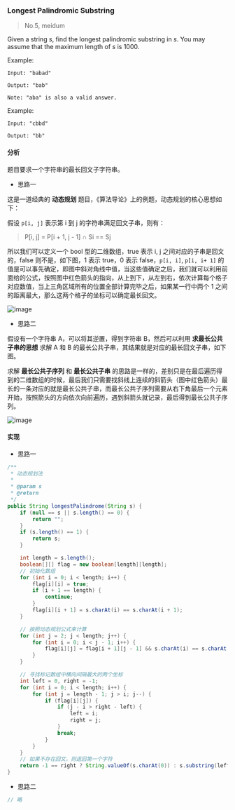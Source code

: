 ### Longest Palindromic Substring

> No.5, meidum

Given a string _s_, find the longest palindromic substring in _s_. You may assume that the maximum length of _s_ is 1000.

Example:

```
Input: "babad"

Output: "bab"

Note: "aba" is also a valid answer.
```

Example:

```
Input: "cbbd"

Output: "bb"
```

#### 分析

题目要求一个字符串的最长回文子字符串。

- 思路一

这是一道经典的 __动态规划__ 题目，《算法导论》上的例题，动态规划的核心思想如下：

假设 `p[i, j]` 表示第 i 到 j 的字符串满足回文子串，则有：

> P[i, j] = P[i + 1, j - 1] ∩ Si == Sj

所以我们可以定义一个 bool 型的二维数组，true 表示 i, j 之间对应的子串是回文的，false 则不是，如下图，1 表示 true，0 表示 false，`p[i, i]`, `p[i, i+ 1]` 的值是可以事先确定，即图中斜对角线中值，当这些值确定之后，我们就可以利用前面给的公式，按照图中红色箭头的指向，从上到下，从左到右，依次计算每个格子对应数值，当上三角区域所有的位置全部计算完毕之后，如果某一行中两个 1 之间的距离最大，那么这两个格子的坐标可以确定最长回文。

![image](https://github.com/procyon-lotor/procyon-lotor.github.io/blob/master/images/2017/20170425221455.png?raw=false)

- 思路二

假设有一个字符串 A，可以将其逆置，得到字符串 B，然后可以利用 __求最长公共子串的思想__ 求解 A 和 B 的最长公共子串，其结果就是对应的最长回文子串，如下图。

求解 __最长公共子序列__ 和 __最长公共子串__ 的思路是一样的，差别只是在最后遍历得到的二维数组的时候，最后我们只需要找斜线上连续的斜箭头（图中红色箭头）最长的一条对应的就是最长公共子串，而最长公共子序列需要从右下角最后一个元素开始，按照箭头的方向依次向前遍历，遇到斜箭头就记录，最后得到最长公共子序列。

![image](https://github.com/procyon-lotor/procyon-lotor.github.io/blob/master/images/2017/20170425221632.png?raw=false)

#### 实现

- 思路一

```java
/**
 * 动态规划法
 *
 * @param s
 * @return
 */
public String longestPalindrome(String s) {
    if (null == s || s.length() == 0) {
        return "";
    }
    if (s.length() == 1) {
        return s;
    }

    int length = s.length();
    boolean[][] flag = new boolean[length][length];
    // 初始化数组
    for (int i = 0; i < length; i++) {
        flag[i][i] = true;
        if (i + 1 == length) {
            continue;
        }
        flag[i][i + 1] = s.charAt(i) == s.charAt(i + 1);
    }

    // 按照动态规划公式来计算
    for (int j = 2; j < length; j++) {
        for (int i = 0; i < j - 1; i++) {
            flag[i][j] = flag[i + 1][j - 1] && s.charAt(i) == s.charAt(j);
        }
    }

    // 寻找标记数组中横向间隔最大的两个坐标
    int left = 0, right = -1;
    for (int i = 0; i < length; i++) {
        for (int j = length - 1; j > i; j--) {
            if (flag[i][j]) {
                if (j - i > right - left) {
                    left = i;
                    right = j;
                }
                break;
            }
        }
    }
    // 如果不存在回文，则返回第一个字符
    return -1 == right ? String.valueOf(s.charAt(0)) : s.substring(left, right + 1);
}
```

- 思路二

```java
// 略
```
